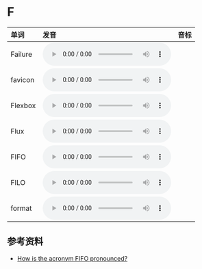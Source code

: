 
# F

| 单词  | 发音 | 音标 |
| :-- | :-- | :-- |
| Failure | <audio :src="$withBase('/audio/Failure.mp3')" controls="controls" controlslist="nodownload"></audio> |  |
| favicon | <audio :src="$withBase('/audio/favicon.mp3')" controls="controls" controlslist="nodownload"></audio> |  |
| Flexbox | <audio :src="$withBase('/audio/Flexbox.mp3')" controls="controls" controlslist="nodownload"></audio> |  |
| Flux | <audio :src="$withBase('/audio/Flux.mp3')" controls="controls" controlslist="nodownload"></audio> |  |
| FIFO | <audio :src="$withBase('/audio/FIFO.mp3')" controls="controls" controlslist="nodownload"></audio> |  |
| FILO | <audio :src="$withBase('/audio/FILO.mp3')" controls="controls" controlslist="nodownload"></audio> |  |
| format | <audio :src="$withBase('/audio/format.mp3')" controls="controls" controlslist="nodownload"></audio> |  |

## 参考资料

- [How is the acronym FIFO pronounced?](https://www.quora.com/How-is-the-acronym-FIFO-pronounced)
